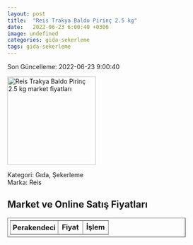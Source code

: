 ```yaml
---
layout: post
title:  "Reis Trakya Baldo Pirinç 2.5 kg"
date:   2022-06-23 6:00:40 +0300
image: undefined
categories: gida-sekerleme
tags: gida-sekerleme
---
```


Son Güncelleme: 2022-06-23 9:00:40

<img src="undefined" width="200" alt="Reis Trakya Baldo Pirinç 2.5 kg market fiyatları" />

Kategori: Gıda, Şekerleme
<br />
Marka: Reis

<h2>Market ve Online Satış Fiyatları</h2>

<table border="1" style="padding: 5px;width:80%;">
  <tr>
    <td style="padding: 5px;"><strong>Perakendeci</strong></td>
    <td><strong>Fiyat</strong></td>
    <td><strong>İşlem</strong></td>
  </tr>
  
</table>
